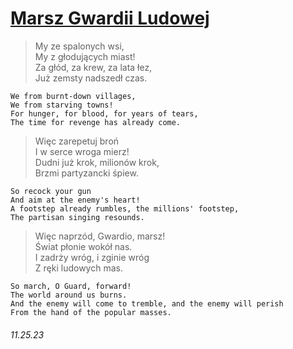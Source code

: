 # [Marsz Gwardii Ludowej](https://open.spotify.com/track/2hsVl7Y2cnFTynceZtAxxY)
> My ze spalonych wsi,  
> My z głodujących miast!  
> Za głód, za krew, za lata łez,  
> Już zemsty nadszedł czas.  
```
We from burnt-down villages,
We from starving towns!
For hunger, for blood, for years of tears,
The time for revenge has already come.
```
> Więc zarepetuj broń  
> I w serce wroga mierz!  
> Dudni już krok, milionów krok,  
> Brzmi partyzancki śpiew.  
```
So recock your gun
And aim at the enemy's heart!
A footstep already rumbles, the millions' footstep,
The partisan singing resounds.
```
> Więc naprzód, Gwardio, marsz!  
> Świat płonie wokół nas.  
> I zadrży wróg, i zginie wróg  
> Z ręki ludowych mas.  
```
So march, O Guard, forward!
The world around us burns.
And the enemy will come to tremble, and the enemy will perish
From the hand of the popular masses.
```
###### 11.25.23
